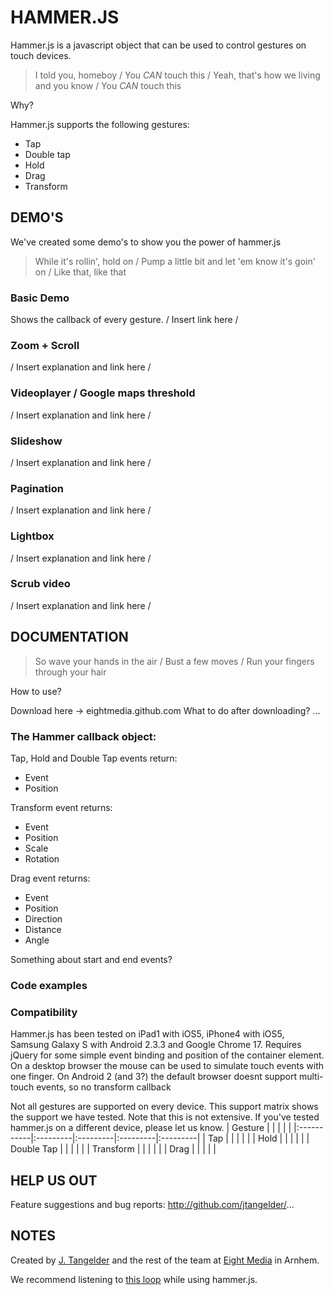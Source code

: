 # HAMMER.JS 

Hammer.js is a javascript object that can be used to control gestures on touch devices.

> I told you, homeboy /
> You *CAN* touch this /
> Yeah, that's how we living and you know /
> You *CAN* touch this

Why?

Hammer.js supports the following gestures:

- Tap
- Double tap
- Hold
- Drag
- Transform

## DEMO'S
We've created some demo's to show you the power of hammer.js

> While it's rollin', hold on /
> Pump a little bit and let 'em know it's goin' on /
> Like that, like that

### Basic Demo
Shows the callback of every gesture.
/ Insert link here /

### Zoom + Scroll
/ Insert explanation and link here /
### Videoplayer / Google maps threshold
/ Insert explanation and link here /
### Slideshow
/ Insert explanation and link here /
### Pagination
/ Insert explanation and link here /
### Lightbox
/ Insert explanation and link here /
### Scrub video
/ Insert explanation and link here /

## DOCUMENTATION

> So wave your hands in the air /
> Bust a few moves /
> Run your fingers through your hair

How to use?

Download here -> eightmedia.github.com
What to do after downloading?
…

### The Hammer callback object:

Tap, Hold and Double Tap events return:
* Event
* Position

Transform event returns:
* Event
* Position
* Scale
* Rotation

Drag event returns:
* Event
* Position
* Direction
* Distance
* Angle

Something about start and end events?

### Code examples

### Compatibility
Hammer.js has been tested on iPad1 with iOS5, iPhone4 with iOS5, Samsung Galaxy S with Android 2.3.3 and Google Chrome 17. Requires jQuery for some simple event binding and position of the container element. On a desktop browser the mouse can be used to simulate touch events with one finger. On Android 2 (and 3?) the default browser doesnt support multi-touch events, so no transform callback

Not all gestures are supported on every device. This support matrix shows the support we have tested. Note that this is not extensive. If you've tested hammer.js on a different device, please let us know.
| Gesture    |          |          |          |          |
|:-----------|:---------|:---------|:---------|:---------|
| Tap        |          |          |          |          |
| Hold       |          |          |          |          |
| Double Tap |          |          |          |          |
| Transform  |          |          |          |          |
| Drag       |          |          |          |          |

## HELP US OUT
Feature suggestions and bug reports: http://github.com/jtangelder/...

## NOTES
Created by [J. Tangelder] and the rest of the team at [Eight Media] in Arnhem.

We recommend listening to [this loop] while using hammer.js.


  [eight media]: http://www.eight.nl/
  [j. tangelder]: http://twitter.com/jorikdelaporik
  [this loop]: http://soundcloud.com/eightmedia/ace-of-speights

